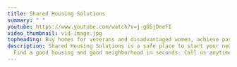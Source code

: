 ```yaml
---
title: Shared Housing Solutions
summary: " "
youtube: https://www.youtube.com/watch?v=j-gO5jDneFI
video_thumbnail: vid-image.jpg
topheading: Buy homes for veterans and disadvantaged women, achieve passive income and solve housing insecurity
description: Shared Housing Solutions is a safe place to start your new life.
  Find a good housing and good neighborhood in seconds. Call us anytime
---
```


